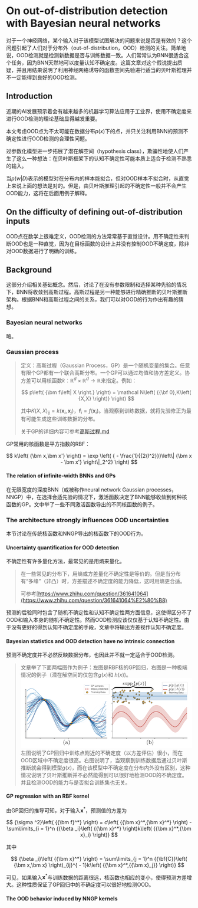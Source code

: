 # On out-of-distribution detection with Bayesian neural networks

对于一个神经网络，某个输入对于该模型试图解决的问题来说是否是有效的？这个问题引起了人们对于分布外（out-of-distribution，OOD）检测的关注。简单地说，OOD检测就是检测新数据是否与训练数据一致。人们常常认为BNN很适合这个任务，因为BNN天然地可以度量认知不确定度。这篇文章对这个假说提出质疑，并且用结果说明了利用神经网络诱导的函数空间先验进行适当的贝叶斯推理并不一定能得到良好的OOD检测。

## Introduction

近期的AI发展预示着会有越来越多的机器学习算法应用于工业界，使用不确定度来进行OOD检测的理论基础显得越发重要。

本文考虑OOD点为不太可能在数据分布$p\left( x \right)$下的点，并只关注利用BNN的预测不确定性进行OOD检测的合理性问题。

过参数化模型进一步拓展了潜在解空间（hypothesis class），欺骗性地使人们产生了这么一种想法：在贝叶斯框架下的认知不确定性可能本质上适合于检测不熟悉的输入。

当$p\left( {w\left| D \right.} \right)$表示的模型对在分布内的样本能拟合，但对OOD样本不拟合时，从直觉上来说上面的想法是对的。但是，由贝叶斯推理引起的不确定性一般并不会产生OOD能力，这将在后面用例子解释。

## On the difficulty of defining out-of-distribution inputs

OOD点在数学上很难定义，OOD检测的方法常常基于直觉设计。用不确定性来判断OOD也是一种直觉，因为在目标函数的设计上并没有控制OOD不确定度，除非对OOD数据进行了明确的训练。

## Background

这部分介绍相关基础概念。然后，讨论了在没有参数限制和选择某种先验的情况下，BNN将收敛到高斯过程。高斯过程是另一种能够进行精确推断的贝叶斯推断架构。根据BNN和高斯过程之间的关系，我们可以对OOD的行为作出有趣的猜想。

### Bayesian neural networks

略。

### Gaussian process

> 定义：高斯过程（Gaussian Process，GP）是一个随机变量的集合。任意有限个GP都有一个联合高斯分布。一个GP可以通过均值和协方差定义。协方差可以用核函数$k：\mathbb R^d \times \mathbb R^d \rightarrow \mathbb R$来指定。例如：
>
> $$
> p\left( {\bm f\left| X \right.} \right) = \mathcal N\left( {{\bf 0},K\left( {X,X} \right)} \right)
> $$
>
> 其中$K\left( {X,X} \right)_{ij} = k\left(\bm x_i, \bm x_j \right)$，$\bm f_i = f\left(\bm x_i\right)$。当观察到训练数据，就将先验修正为最有可能生成这些训练数据的分布。
>
> 关于GP的详细内容可参考[高斯过程.md](../Math/高斯过程.md)

GP常用的核函数是平方指数的RBF：

$$
k\left( {\bm x,\bm x'} \right) = \exp \left( { - \frac{1}{{2{l^2}}}\left\| {\bm x - \bm x'} \right\|_2^2} \right)
$$

#### The relation of infinite-width BNNs and GPs

在无限宽度的深度BNN（或被称作neural network Gaussian processes，NNGP）中，在选择合适先验的情况下，激活函数决定了BNN能够收敛到何种核函数的GP。文中举了一些不同激活函数导出的不同核函数的例子。

### The architecture strongly influences OOD uncertainties

本节讨论在传统核函数和NNGP导出的核函数下的OOD行为。

#### Uncertainty quantification for OOD detection

不确定性有许多量化方法，最常见的是用熵来量化。

> 在一些常见的分布下，用熵或方差量化不确定性是等价的。但是当分布有“多峰”（非凸）时，方差描述不确定度的能力降低，这时用熵更合适。
>
> 可参考[https://www.zhihu.com/question/361641064](https://www.zhihu.com/question/361641064%E2%80%B8)

预测的后验同时包含了随机不确定性和认知不确定性两方面信息，这使得区分不了OOD和输入本身的随机不确定性。然而OOD检测应该仅仅基于认知不确定性。由于没有更好的得到认知不确定度的手段，文章中将输出方差视作认知不确定度。

#### Bayesian statistics and OOD detection have no intrinsic connection

预测不确定度并不必然反映数据分布，也因此并不就一定适合于OOD检测。

> 文章举了下面两幅图作为例子：左图是RBF核的GP回归，右图是一种极端情况的例子（潜在解空间的仅包含$g\left(x\right)$和 $h\left(x\right)$)。![img](image/On_out-of-distribution_detection_with_Bayesian_neural_networks/1646630855591.png)左图说明了GP回归中训练点附近的不确定度（以方差评估）很小，而在OOD区域中不确定度很高。右图说明了，当观察到训练数据后通过贝叶斯推断就会得到模型$g\left(x\right)$，而在该模型中不确定度在分布内外没有区别，这种情况说明了贝叶斯推断并不必然能得到可以很好地检测OOD的不确定度。并且检测OOD的能力与是否拟合训练集也无关。

#### GP regression with an RBF kernel

由GP回归的推导可知，对于输入${{{\bm{x}}^*}}$，预测值的方差为

$$
{\sigma ^2}\left( {{\bm f}^*} \right) = c\left( {{\bm x}^*,{\bm x}^*} \right) - \sum\limits_{i = 1}^n {{\beta _i}\left( {{\bm x}^*} \right)k\left( {{\bm x}^*,{\bm x}_i} \right)}
$$

其中

$$
{\beta _i}\left( {{\bm x}^*} \right) = \sum\limits_{j = 1}^n {{\bf{C}}\left( {\bm x,\bm x} \right)_{ij}^{ - 1}k\left( {{\bm x}^*,{{\bm x}_j}} \right)}
$$

可见，如果输入${{{\bm{x}}^*}}$与训练数据的距离很远，核函数也相应的变小，使得预测方差增大。这种性质保证了GP回归中的不确定度可以很好地检测OOD。

#### The OOD behavior induced by NNGP kernels
